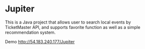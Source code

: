 # Jupiter

This is a Java project that allows user to search local events by TicketMaster API, and supports favorite function as well as a simple recommendation system.

Demo http://54.183.240.177/Jupiter
